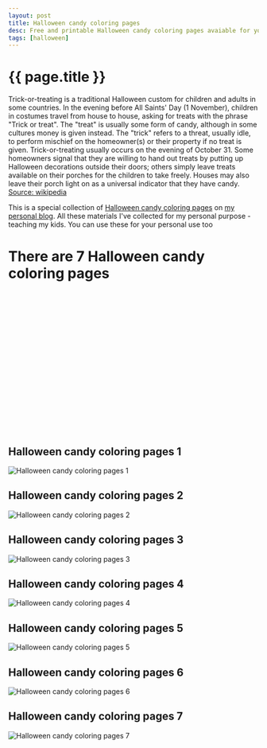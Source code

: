 ```yaml
---
layout: post
title: Halloween candy coloring pages
desc: Free and printable Halloween candy coloring pages avaiable for you to download
tags: [halloween]
---
```


{{ page.title }}
================

Trick-or-treating is a traditional Halloween custom for children and adults in some countries. In the evening before All Saints' Day (1 November), children in costumes travel from house to house, asking for treats with the phrase "Trick or treat". The "treat" is usually some form of candy, although in some cultures money is given instead. The "trick" refers to a threat, usually idle, to perform mischief on the homeowner(s) or their property if no treat is given. Trick-or-treating usually occurs on the evening of October 31. Some homeowners signal that they are willing to hand out treats by putting up Halloween decorations outside their doors; others simply leave treats available on their porches for the children to take freely. Houses may also leave their porch light on as a universal indicator that they have candy.[ Source: wikipedia](https://wikipedia.org)

This is a special collection of [Halloween candy coloring pages](https://freecoloringpages.github.io/2021-5-20-Halloween-candy-coloring-pages/) on [my personal blog](https://freecoloringpages.github.io/). All these materials I've collected for my personal purpose - teaching my kids. You can use these for your personal use too

# There are 7 Halloween candy coloring pages

<script async src="//pagead2.googlesyndication.com/pagead/js/adsbygoogle.js"></script><!-- Texxtonly --><ins class="adsbygoogle" style="display:inline-block;width:336px;height:280px" data-ad-client="ca-pub-6753140515841889" data-ad-slot="3207852233"></ins><script>(adsbygoogle = window.adsbygoogle || []).push({}); </script>

## Halloween candy coloring pages 1

![Halloween candy coloring pages 1](https://freecoloringpages.github.io/img/halloween/Halloween-candy-coloring-pages1.png)

## Halloween candy coloring pages 2

![Halloween candy coloring pages 2](https://freecoloringpages.github.io/img/halloween/Halloween-candy-coloring-pages2.png)

## Halloween candy coloring pages 3

![Halloween candy coloring pages 3](https://freecoloringpages.github.io/img/halloween/Halloween-candy-coloring-pages3.png)

## Halloween candy coloring pages 4

![Halloween candy coloring pages 4](https://freecoloringpages.github.io/img/halloween/Halloween-candy-coloring-pages4.png)

## Halloween candy coloring pages 5

![Halloween candy coloring pages 5](https://freecoloringpages.github.io/img/halloween/Halloween-candy-coloring-pages5.png)

## Halloween candy coloring pages 6

![Halloween candy coloring pages 6](https://freecoloringpages.github.io/img/halloween/Halloween-candy-coloring-pages6.png)

## Halloween candy coloring pages 7

![Halloween candy coloring pages 7](https://freecoloringpages.github.io/img/halloween/Halloween-candy-coloring-pages7.png)

<script async src="//pagead2.googlesyndication.com/pagead/js/adsbygoogle.js"></script><!-- Texxtonly --><ins class="adsbygoogle" style="display:inline-block;width:336px;height:280px" data-ad-client="ca-pub-6753140515841889" data-ad-slot="3207852233"></ins><script>(adsbygoogle = window.adsbygoogle || []).push({}); </script>

